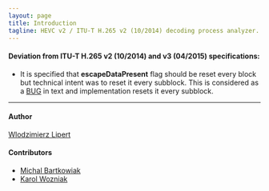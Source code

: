 ```yaml
---
layout: page
title: Introduction
tagline: HEVC v2 / ITU-T H.265 v2 (10/2014) decoding process analyzer.
---
```


#### Deviation from ITU-T H.265 v2 (10/2014) and v3 (04/2015) specifications:

* It is specified that **escapeDataPresent** flag should be reset
every block but technical intent was to reset it every subblock.
This is considered as a [BUG](https://hevc.hhi.fraunhofer.de/trac/hevc/ticket/1391)
in text and implementation resets it every subblock.

---

#### Author

[Wlodzimierz Lipert](https://github.com/vlad83)

#### Contributors

* [Michal Bartkowiak](https://github.com/miszak)
* [Karol Wozniak](https://github.com/attugit)

